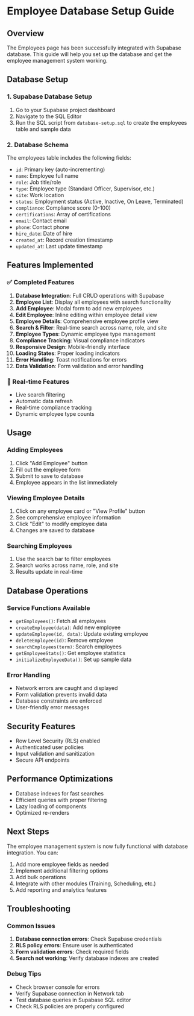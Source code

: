 # Employee Database Setup Guide

## Overview
The Employees page has been successfully integrated with Supabase database. This guide will help you set up the database and get the employee management system working.

## Database Setup

### 1. Supabase Database Setup
1. Go to your Supabase project dashboard
2. Navigate to the SQL Editor
3. Run the SQL script from `database-setup.sql` to create the employees table and sample data

### 2. Database Schema
The employees table includes the following fields:
- `id`: Primary key (auto-incrementing)
- `name`: Employee full name
- `role`: Job title/role
- `type`: Employee type (Standard Officer, Supervisor, etc.)
- `site`: Work location
- `status`: Employment status (Active, Inactive, On Leave, Terminated)
- `compliance`: Compliance score (0-100)
- `certifications`: Array of certifications
- `email`: Contact email
- `phone`: Contact phone
- `hire_date`: Date of hire
- `created_at`: Record creation timestamp
- `updated_at`: Last update timestamp

## Features Implemented

### ✅ Completed Features
1. **Database Integration**: Full CRUD operations with Supabase
2. **Employee List**: Display all employees with search functionality
3. **Add Employee**: Modal form to add new employees
4. **Edit Employee**: Inline editing within employee detail view
5. **Employee Details**: Comprehensive employee profile view
6. **Search & Filter**: Real-time search across name, role, and site
7. **Employee Types**: Dynamic employee type management
8. **Compliance Tracking**: Visual compliance indicators
9. **Responsive Design**: Mobile-friendly interface
10. **Loading States**: Proper loading indicators
11. **Error Handling**: Toast notifications for errors
12. **Data Validation**: Form validation and error handling

### 🔄 Real-time Features
- Live search filtering
- Automatic data refresh
- Real-time compliance tracking
- Dynamic employee type counts

## Usage

### Adding Employees
1. Click "Add Employee" button
2. Fill out the employee form
3. Submit to save to database
4. Employee appears in the list immediately

### Viewing Employee Details
1. Click on any employee card or "View Profile" button
2. See comprehensive employee information
3. Click "Edit" to modify employee data
4. Changes are saved to database

### Searching Employees
1. Use the search bar to filter employees
2. Search works across name, role, and site
3. Results update in real-time

## Database Operations

### Service Functions Available
- `getEmployees()`: Fetch all employees
- `createEmployee(data)`: Add new employee
- `updateEmployee(id, data)`: Update existing employee
- `deleteEmployee(id)`: Remove employee
- `searchEmployees(term)`: Search employees
- `getEmployeeStats()`: Get employee statistics
- `initializeEmployeeData()`: Set up sample data

### Error Handling
- Network errors are caught and displayed
- Form validation prevents invalid data
- Database constraints are enforced
- User-friendly error messages

## Security Features
- Row Level Security (RLS) enabled
- Authenticated user policies
- Input validation and sanitization
- Secure API endpoints

## Performance Optimizations
- Database indexes for fast searches
- Efficient queries with proper filtering
- Lazy loading of components
- Optimized re-renders

## Next Steps
The employee management system is now fully functional with database integration. You can:
1. Add more employee fields as needed
2. Implement additional filtering options
3. Add bulk operations
4. Integrate with other modules (Training, Scheduling, etc.)
5. Add reporting and analytics features

## Troubleshooting

### Common Issues
1. **Database connection errors**: Check Supabase credentials
2. **RLS policy errors**: Ensure user is authenticated
3. **Form validation errors**: Check required fields
4. **Search not working**: Verify database indexes are created

### Debug Tips
- Check browser console for errors
- Verify Supabase connection in Network tab
- Test database queries in Supabase SQL editor
- Check RLS policies are properly configured 